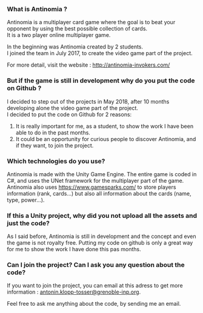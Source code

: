 ### What is Antinomia ?

Antinomia is a multiplayer card game where the goal is to beat your opponent by using the best possible collection of cards.  
It is a two player online multiplayer game.

In the beginning was Antinomia created by 2 students.  
I joined the team in July 2017, to create the video game part of the project.

For more detail, visit the website : http://antinomia-invokers.com/

### But if the game is still in development why do you put the code on Github ?

I decided to step out of the projects in May 2018, after 10 months developing alone the video game part of the project.  
I decided to put the code on Github for 2 reasons:
1. It is really important for me, as a student, to show the work I have been able to do in the past months.
2. It could be an opportunity for curious people to discover Antinomia, and if they want, to join the project.

### Which technologies do you use?

Antinomia is made with the Unity Game Engine. The entire game is coded in C#, and uses the UNet framework for the multiplayer part of the game.
Antinomia also uses https://www.gamesparks.com/ to store players information (rank, cards...) but also all information about the cards (name, type, power...).

### If this a Unity project, why did you not upload all the assets and just the code?

As I said before, Antinomia is still in development and the concept and even the game is not royalty free. Putting my code on github is only a great way for me to show the work I have done this pas months.

### Can I join the project? Can I ask you any question about the code?

If you want to join the project, you can email at this adress to get more information : antonin.klopp-tosser@grenoble-inp.org.

Feel free to ask me anything about the code, by sending me an email.
